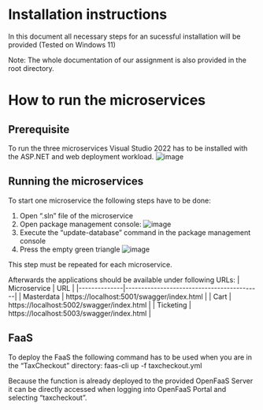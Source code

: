 # Installation instructions
In this document all necessary steps for an sucessful installation will be provided (Tested on Windows 11)

Note: The whole documentation of our assignment is also provided in the root directory.

# How to run the microservices
## Prerequisite
To run the three microservices Visual Studio 2022 has to be installed with the ASP.NET and web deployment workload.
![image](https://github.com/user-attachments/assets/4f1b915e-b9db-4c97-830e-840525192081)

## Running the microservices
To start one microservice the following steps have to be done:
1.	Open “.sln” file of the microservice
2.	Open package management console:
![image](https://github.com/user-attachments/assets/58f3a420-1cb4-4d16-937c-6a0e915354d5)
3.	Execute the “update-database” command in the package management console
4.	Press the empty green triangle
![image](https://github.com/user-attachments/assets/8c564437-c58a-44d9-b586-0c1bf68fc0a9)

This step must be repeated for each microservice.

Afterwards the applications should be available under following URLs:
| Microservice | URL                                       |
|--------------|-------------------------------------------|
| Masterdata   | https://localhost:5001/swagger/index.html |
| Cart         | https://localhost:5002/swagger/index.html |
| Ticketing    | https://localhost:5003/swagger/index.html |

## FaaS
To deploy the FaaS the following command has to be used when you are in the “TaxCheckout” directory:
faas-cli up -f taxcheckout.yml

Because the function is already deployed to the provided OpenFaaS Server it can be directly accessed when logging into OpenFaaS Portal and selecting “taxcheckout”.
